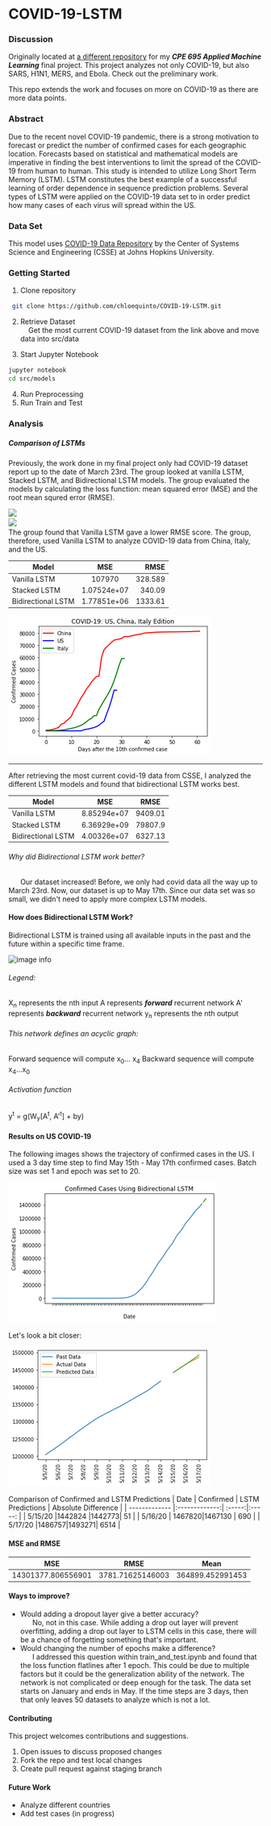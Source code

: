 # COVID-19-LSTM

### Discussion
Originally located at [a different repository](https://github.com/dangural/CPE-695-Final-Project) for my ***CPE 695 Applied Machine Learning*** final project. This project analyzes not only COVID-19, but also SARS, H1N1, MERS, and Ebola. Check out the preliminary work.        

This repo extends the work and focuses on more on COVID-19 as there are more data points. 

### Abstract 
Due to the recent novel COVID-19 pandemic, there is a strong motivation to forecast or predict the number of confirmed cases for each geographic location. Forecasts based on statistical and mathematical models are imperative in finding the best interventions to limit the spread of the COVID-19 from human to human. This study is intended to utilize Long Short Term Memory (LSTM). LSTM constitutes the best example of a successful learning of order dependence in sequence prediction problems. Several types of LSTM were applied on the COVID-19 data set to in order predict  how many  cases  of  each  virus  will  spread  within the US.       

### Data Set 
This model uses [COVID-19 Data Repository](https://github.com/CSSEGISandData/COVID-19) by the Center of Systems Science and Engineering (CSSE) at Johns Hopkins University.       


### Getting Started 
1. Clone repository   
```bash
 git clone https://github.com/chloequinto/COVID-19-LSTM.git 
```

2. Retrieve Dataset   
&nbsp;&nbsp;&nbsp; Get the most current COVID-19 dataset from the link above and move data into src/data   

3. Start Jupyter Notebook  
```bash 
jupyter notebook
cd src/models 
```

4. Run Preprocessing  
5. Run Train and Test   

### Analysis  
##### Comparison of LSTMs
Previously, the work done in my final project only had COVID-19 dataset report up to the date of March 23rd. The group looked at vanilla LSTM, Stacked LSTM, and Bidirectional LSTM models. The group evaluated the models by calculating the loss function: mean squared error (MSE) and the root mean squred error (RMSE).   

<img src="https://cdn-media-1.freecodecamp.org/images/hmZydSW9YegiMVPWq2JBpOpai3CejzQpGkNG" width="40%">  
<br>
<img src="https://miro.medium.com/max/966/1*lqDsPkfXPGen32Uem1PTNg.png" width="40%">

<br/>
The group found that Vanilla LSTM gave a lower RMSE score. The group, therefore, used Vanilla LSTM to analyze COVID-19 data from China, Italy, and the US.    
 
| Model        | MSE           | RMSE  |
| ------------- |:-------------:| -----:|
| Vanilla LSTM     |107970            | 328.589 |
| Stacked LSTM     | 1.07524e+07      |   340.09 |
| Bidirectional LSTM |  1.77851e+06   |   1333.61|


![image info](./docs/CPE695/Previous_COVID19.png)

--- 
After retrieving the most current covid-19 data from CSSE, I analyzed the different LSTM models and found that bidirectional LSTM works best.   

| Model        | MSE            | RMSE  |
| ------------- |:-------------:| :-----:|
| Vanilla LSTM     |8.85294e+07 | 9409.01|
| Stacked LSTM     | 6.36929e+09| 79807.9 |
| Bidirectional LSTM |4.00326e+07 | 6327.13|

###### Why did Bidirectional LSTM work better? 
&nbsp; &nbsp; &nbsp; Our dataset increased! Before, we only had covid data all the way up to March 23rd. Now, our dataset is up to May 17th. Since our data set was so small, we didn't need to apply more complex LSTM models.   


#### How does Bidirectional LSTM Work?
Bidirectional LSTM is trained using all available inputs in the past and the future within a specific time frame. 


![image info](https://miro.medium.com/max/1400/1*B5NHtY8_Y4we0DE4Y-acBA.png)

###### Legend: 
X<sub>n</sub> represents the nth input
A represents ***forward*** recurrent network 
A' represents ***backward*** recurrent network 
y<sub>n</sub> represents the nth output

###### This network defines an acyclic graph:  
Forward sequence will compute x<sub>0</sub>... x<sub>4</sub>
Backward sequence will compute x<sub>4</sub>...x<sub>0</sub>

###### Activation function 
y<sup>t</sup> = g(W<sub>y</sub>[A<sup>t</sup>, A'<sup>t</sup>] + by)

#### Results on US COVID-19 
The following images shows the trajectory of confirmed cases in the US. I used a 3 day time step to find May 15th - May 17th confirmed cases. Batch size was set 1 and epoch was set to 20. 

![image info](./docs/CPE695/bidirectionalUS.png)

Let's look a bit closer: 

![image info](./docs/CPE695/bidirectionalUS_zoom.png)

Comparison of Confirmed and LSTM Predictions 
| Date        | Confirmed            | LSTM Predictions  | Absolute Difference |
| ------------- |:-------------:| :-----:|:-----: |
| 5/15/20     |1442824 |1442773| 51 |
| 5/16/20     | 1467820|1467130 | 690 |
| 5/17/20 |1486757|1493271|  6514 |


#### MSE and RMSE 

| MSE            | RMSE  | Mean | 
|:-------------:| :-----:| :----: | 
|14301377.806556901  |3781.71625146003 | 364899.452991453|


#### Ways to improve? 
- Would adding a dropout layer give a better accuracy?       
&nbsp; &nbsp; &nbsp; No, not in this case. While adding a drop out layer will prevent overfitting, adding a drop out layer to LSTM cells in this case, there will be a chance of forgetting something that's important.    
- Would changing the number of epochs make a difference?                
&nbsp; &nbsp; &nbsp; I addressed this question within train_and_test.ipynb and found that the loss function flatlines after 1 epoch. This could be due to multiple factors but it could be the generalization ability of the network. The network is not complicated or deep enough for the task. The data set starts on January and ends in May. If the time steps are 3 days, then that only leaves 50 datasets to analyze which is not a lot.    


#### Contributing 
This project welcomes contributions and suggestions. 
1. Open issues to discuss proposed changes 
2. Fork the repo and test local changes
3. Create pull request against staging branch 

#### Future Work 
- Analyze different countries
- Add test cases (in progress) 
